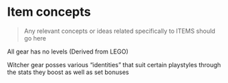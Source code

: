 # Item concepts
> Any relevant concepts or ideas related specifically to ITEMS should go here


All gear has no levels (Derived from LEGO)

Witcher gear posses various “identities” that suit certain playstyles through the stats they boost as well as set bonuses
